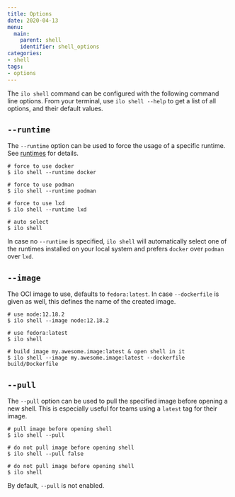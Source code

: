 ```yaml
---
title: Options
date: 2020-04-13
menu:
  main:
    parent: shell
    identifier: shell_options
categories:
- shell
tags:
- options
---
```


The `ilo shell` command can be configured with the following command line options. From your terminal, use `ilo shell --help` to get a list of all options, and their default values.

## `--runtime`

The `--runtime` option can be used to force the usage of a specific runtime. See [runtimes](./runtimes) for details.

```shell script
# force to use docker
$ ilo shell --runtime docker

# force to use podman
$ ilo shell --runtime podman

# force to use lxd
$ ilo shell --runtime lxd

# auto select
$ ilo shell
```

In case no `--runtime` is specified, `ilo shell` will automatically select one of the runtimes installed on your local system and prefers `docker` over `podman` over `lxd`.

## `--image`

The OCI image to use, defaults to `fedora:latest`. In case `--dockerfile` is given as well, this defines the name of the created image.

```shell script
# use node:12.18.2
$ ilo shell --image node:12.18.2

# use fedora:latest
$ ilo shell

# build image my.awesome.image:latest & open shell in it
$ ilo shell --image my.awesome.image:latest --dockerfile build/Dockerfile
```

## `--pull`

The `--pull` option can be used to pull the specified image before opening a new shell. This is especially useful for teams using a `latest` tag for their image.

```shell script
# pull image before opening shell
$ ilo shell --pull

# do not pull image before opening shell
$ ilo shell --pull false

# do not pull image before opening shell
$ ilo shell 
```

By default, `--pull` is not enabled.

